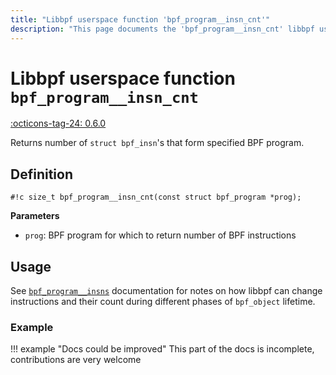 ```yaml
---
title: "Libbpf userspace function 'bpf_program__insn_cnt'"
description: "This page documents the 'bpf_program__insn_cnt' libbpf userspace function, including its definition, usage, and examples."
---
```

# Libbpf userspace function `bpf_program__insn_cnt`

<!-- [LIBBPF_TAG] -->
[:octicons-tag-24: 0.6.0](https://github.com/libbpf/libbpf/releases/tag/v0.6.0)
<!-- [/LIBBPF_TAG] -->

Returns number of `struct bpf_insn`'s that form specified BPF program.

## Definition

`#!c size_t bpf_program__insn_cnt(const struct bpf_program *prog);`

**Parameters**

- `prog`: BPF program for which to return number of BPF instructions

## Usage

See [`bpf_program__insns`](bpf_program__insns.md) documentation for notes on how libbpf can change instructions and their count during different phases of `bpf_object` lifetime.

### Example

!!! example "Docs could be improved"
    This part of the docs is incomplete, contributions are very welcome
